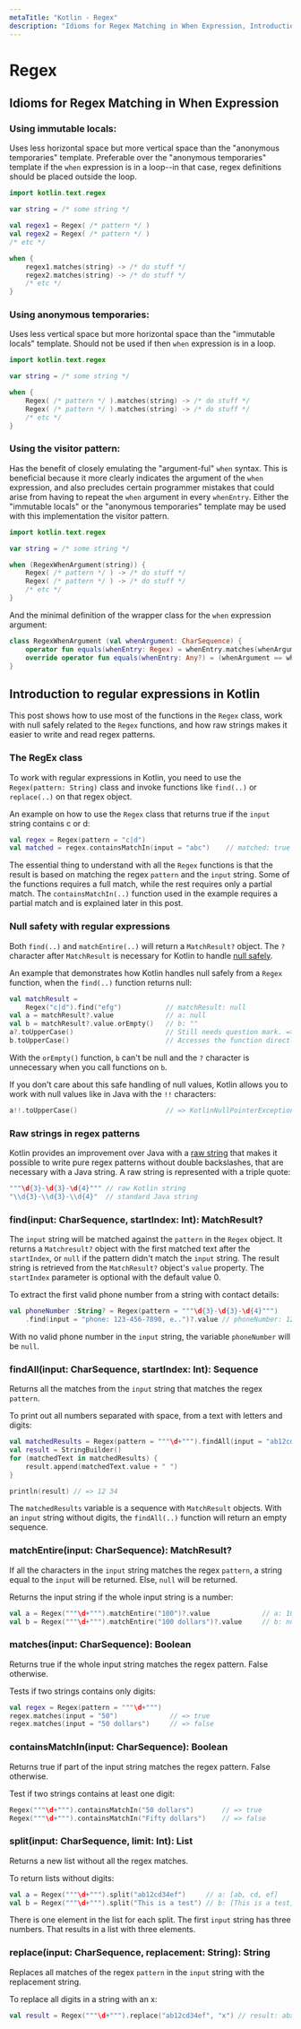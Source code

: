 ```yaml
---
metaTitle: "Kotlin - Regex"
description: "Idioms for Regex Matching in When Expression, Introduction to regular expressions in Kotlin"
---
```


# Regex




## Idioms for Regex Matching in When Expression


### Using immutable locals:

Uses less horizontal space but more vertical space than the "anonymous temporaries" template.  Preferable over the "anonymous temporaries" template if the `when` expression is in a loop--in that case, regex definitions should be placed outside the loop.

```kotlin
import kotlin.text.regex

var string = /* some string */

val regex1 = Regex( /* pattern */ )
val regex2 = Regex( /* pattern */ )
/* etc */

when {
    regex1.matches(string) -> /* do stuff */
    regex2.matches(string) -> /* do stuff */
    /* etc */
}

```

### Using anonymous temporaries:

Uses less vertical space but more horizontal space than the "immutable locals" template.  Should not be used if then `when` expression is in a loop.

```kotlin
import kotlin.text.regex

var string = /* some string */

when {  
    Regex( /* pattern */ ).matches(string) -> /* do stuff */
    Regex( /* pattern */ ).matches(string) -> /* do stuff */
    /* etc */
}

```

### Using the visitor pattern:

Has the benefit of closely emulating the "argument-ful" `when` syntax.  This is beneficial because it more clearly indicates the argument of the `when` expression, and also precludes certain programmer mistakes that could arise from having to repeat the `when` argument in every `whenEntry`.  Either the "immutable locals" or the "anonymous temporaries" template may be used with this implementation the visitor pattern.

```kotlin
import kotlin.text.regex

var string = /* some string */

when (RegexWhenArgument(string)) {
    Regex( /* pattern */ ) -> /* do stuff */
    Regex( /* pattern */ ) -> /* do stuff */
    /* etc */
}

```

And the minimal definition of the wrapper class for the `when` expression argument:

```kotlin
class RegexWhenArgument (val whenArgument: CharSequence) {
    operator fun equals(whenEntry: Regex) = whenEntry.matches(whenArgument)
    override operator fun equals(whenEntry: Any?) = (whenArgument == whenEntry)
}

```



## Introduction to regular expressions in Kotlin


This post shows how to use most of the functions in the `Regex` class, work with null safely related to the `Regex` functions, and how raw strings makes it easier to write and read regex patterns.

### The RegEx class

To work with regular expressions in Kotlin, you need to use the `Regex(pattern: String)` class and invoke functions like `find(..)` or `replace(..)` on that regex object.

An example on how to use the `Regex` class that returns true if the `input` string contains c or d:

```kotlin
val regex = Regex(pattern = "c|d")
val matched = regex.containsMatchIn(input = "abc")    // matched: true

```

The essential thing to understand with all the `Regex` functions is that the result is based on matching the regex `pattern` and the `input` string. Some of the functions requires a full match, while the rest requires only a partial match. The `containsMatchIn(..)` function used in the example requires a partial match and is explained later in this post.

### Null safety with regular expressions

Both `find(..)` and `matchEntire(..)` will return a `MatchResult?` object. The `?` character after `MatchResult` is necessary for Kotlin to handle [null safely](https://kotlinlang.org/docs/reference/null-safety.html).

An example that demonstrates how Kotlin handles null safely from a `Regex` function, when the `find(..)` function returns null:

```kotlin
val matchResult = 
    Regex("c|d").find("efg")           // matchResult: null
val a = matchResult?.value             // a: null
val b = matchResult?.value.orEmpty()   // b: ""
a?.toUpperCase()                       // Still needs question mark. => null    
b.toUpperCase()                        // Accesses the function directly. => ""

```

With the `orEmpty()` function, `b` can't be null and the `?` character is unnecessary when you call functions on `b`.

If you don't care about this safe handling of null values, Kotlin allows you to work with null values like in Java with the `!!` characters:

```kotlin
a!!.toUpperCase()                      // => KotlinNullPointerException

```

### Raw strings in regex patterns

Kotlin provides an improvement over Java with a [raw string](https://kotlinlang.org/docs/reference/basic-types.html#string-literals) that makes it possible to write pure regex patterns without double backslashes, that are necessary with a Java string. A raw string is represented with a triple quote:

```kotlin
"""\d{3}-\d{3}-\d{4}""" // raw Kotlin string
"\\d{3}-\\d{3}-\\d{4}"  // standard Java string

```

### find(input: CharSequence, startIndex: Int): MatchResult?

The `input` string will be matched against the `pattern` in the `Regex` object. It returns a `Matchresult?` object with the first matched text after the `startIndex`, or `null` if the pattern didn't match the `input` string. The result string is retrieved from the `MatchResult?` object's `value` property. The `startIndex` parameter is optional with the default value 0.

To extract the first valid phone number from a string with contact details:

```kotlin
val phoneNumber :String? = Regex(pattern = """\d{3}-\d{3}-\d{4}""")
    .find(input = "phone: 123-456-7890, e..")?.value // phoneNumber: 123-456-7890

```

With no valid phone number in the `input` string, the variable `phoneNumber` will be `null`.

### findAll(input: CharSequence, startIndex: Int): Sequence

Returns all the matches from the `input` string that matches the regex `pattern`.

To print out all numbers separated with space, from a text with letters and digits:

```kotlin
val matchedResults = Regex(pattern = """\d+""").findAll(input = "ab12cd34ef")
val result = StringBuilder()
for (matchedText in matchedResults) {
    result.append(matchedText.value + " ")
}

println(result) // => 12 34

```

The `matchedResults` variable is a sequence with `MatchResult` objects. With an `input` string without digits, the `findAll(..)` function will return an empty sequence.

### matchEntire(input: CharSequence): MatchResult?

If all the characters in the `input` string matches the regex `pattern`, a string equal to the `input` will be returned. Else, `null` will be returned.

Returns the input string if the whole input string is a number:

```kotlin
val a = Regex("""\d+""").matchEntire("100")?.value             // a: 100
val b = Regex("""\d+""").matchEntire("100 dollars")?.value     // b: null

```

### matches(input: CharSequence): Boolean

Returns true if the whole input string matches the regex pattern. False otherwise.

Tests if two strings contains only digits:

```kotlin
val regex = Regex(pattern = """\d+""")
regex.matches(input = "50")             // => true
regex.matches(input = "50 dollars")     // => false

```

### containsMatchIn(input: CharSequence): Boolean

Returns true if part of the input string matches the regex pattern. False otherwise.

Test if two strings contains at least one digit:

```kotlin
Regex("""\d+""").containsMatchIn("50 dollars")       // => true
Regex("""\d+""").containsMatchIn("Fifty dollars")    // => false

```

### split(input: CharSequence, limit: Int): List

Returns a new list without all the regex matches.

To return lists without digits:

```kotlin
val a = Regex("""\d+""").split("ab12cd34ef")     // a: [ab, cd, ef]
val b = Regex("""\d+""").split("This is a test") // b: [This is a test]

```

There is one element in the list for each split. The first `input` string has three numbers. That results in a list with three elements.

### replace(input: CharSequence, replacement: String): String

Replaces all matches of the regex `pattern` in the `input` string with the replacement string.

To replace all digits in a string with an x:

```kotlin
val result = Regex("""\d+""").replace("ab12cd34ef", "x") // result: abxcdxef

```

